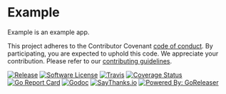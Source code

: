 # Example

Example is an example app.

This project adheres to the Contributor Covenant [code of conduct](CODE_OF_CONDUCT.md). By participating, you are expected to uphold this code.
We appreciate your contribution. Please refer to our [contributing guidelines](CONTRIBUTING.md).

[![Release](https://img.shields.io/github/release/caarlos0/example.svg?style=flat-square)](https://github.com/caarlos0/example/releases/latest)
[![Software License](https://img.shields.io/badge/license-MIT-brightgreen.svg?style=flat-square)](LICENSE.md)
[![Travis](https://img.shields.io/travis/caarlos0/example.svg?style=flat-square)](https://travis-ci.org/caarlos0/example)
[![Coverage Status](https://img.shields.io/coveralls/caarlos0/example/master.svg?style=flat-square)](https://coveralls.io/github/caarlos0/example?branch=master)
[![Go Report Card](https://goreportcard.com/badge/github.com/caarlos0/example?style=flat-square)](https://goreportcard.com/report/github.com/caarlos0/example)
[![Godoc](https://godoc.org/github.com/caarlos0/example?status.svg&style=flat-square)](http://godoc.org/github.com/caarlos0/example)
[![SayThanks.io](https://img.shields.io/badge/SayThanks.io-%E2%98%BC-1EAEDB.svg?style=flat-square)](https://saythanks.io/to/caarlos0)
[![Powered By: GoReleaser](https://img.shields.io/badge/powered%20by-goreleaser-green.svg?style=flat-square)](https://github.com/goreleaser)
